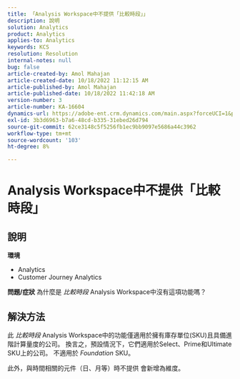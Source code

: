 ```yaml
---
title: 「Analysis Workspace中不提供「比較時段」」
description: 說明
solution: Analytics
product: Analytics
applies-to: Analytics
keywords: KCS
resolution: Resolution
internal-notes: null
bug: false
article-created-by: Amol Mahajan
article-created-date: 10/18/2022 11:12:15 AM
article-published-by: Amol Mahajan
article-published-date: 10/18/2022 11:42:18 AM
version-number: 3
article-number: KA-16604
dynamics-url: https://adobe-ent.crm.dynamics.com/main.aspx?forceUCI=1&pagetype=entityrecord&etn=knowledgearticle&id=a99d38b4-d54e-ed11-bba2-0022480866ad
exl-id: 3b3d6963-b7a6-48cd-b335-31ebed26d794
source-git-commit: 62ce3148c5f5256fb1ec9bb9097e5686a44c3962
workflow-type: tm+mt
source-wordcount: '103'
ht-degree: 8%

---
```


# Analysis Workspace中不提供「比較時段」

## 說明

<b>環境</b>
- Analytics
- Customer Journey Analytics

<b>問題/症狀</b>
為什麼是 *比較時段* Analysis Workspace中沒有這項功能嗎？


## 解決方法


此 *比較時段* Analysis Workspace中的功能僅適用於擁有庫存單位(SKU)且具備進階計算量度的公司。 換言之，預設情況下，它們適用於Select、Prime和Ultimate SKU上的公司。 不適用於 *Foundation* SKU。

此外，與時間相關的元件（日、月等）時不提供 會新增為維度。
